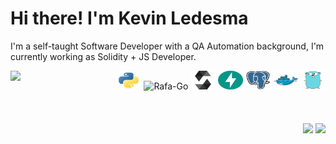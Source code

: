<div>
  <h1>Hi there! I'm Kevin Ledesma</h1>
  <p>I'm a self-taught Software Developer with a QA Automation background, I'm currently working as Solidity + JS Developer.</p>
  <img align="left" src="https://github-readme-stats.vercel.app/api/top-langs/?username=QU3B1M&theme=dracula&include_all_commits=true&count_private=true&layout=compact"/>
  
</div>

<div align="right"> 
  <img alt="Rafa-Py" height="30" width="40" src="https://raw.githubusercontent.com/devicons/devicon/master/icons/python/python-original.svg">
  <img alt="Rafa-Go" height="30" width="40" src="https://cdn.worldvectorlogo.com/logos/ethereum-eth.svg">
  <img alt="Rafa-Sol" height="30" width="40" src="https://raw.githubusercontent.com/devicons/devicon/master/icons/solidity/solidity-original.svg">
  <img alt="Rafa-FastAPI" height="30" width="40" src="https://raw.githubusercontent.com/devicons/devicon/master/icons/fastapi/fastapi-original.svg">
  <img alt="Rafa-PSQL" height="30" width="40" src="https://raw.githubusercontent.com/devicons/devicon/master/icons/postgresql/postgresql-original.svg">
  <img alt="Rafa-Docker" height="30" width="40" src="https://raw.githubusercontent.com/devicons/devicon/master/icons/docker/docker-original.svg">
  <img alt="Rafa-Go" height="30" width="40" src="https://raw.githubusercontent.com/devicons/devicon/master/icons/go/go-original.svg">
</div> 
<br/> 
<br/>
<div align="right">  
  <br/>
  <a href = "mailto:kevinledesmam95@gmail.com"><img src="https://img.shields.io/badge/-Gmail-%23333?style=for-the-badge&logo=gmail&logoColor=white" target="_blank"></a>
  <a href="https://www.linkedin.com/in/ledesma-kevin/" target="_blank"><img src="https://img.shields.io/badge/-LinkedIn-%230077B5?style=for-the-badge&logo=linkedin&logoColor=white" target="_blank"></a> 
 
</div>


<!--
**QU3B1M/QU3B1M** is a ✨ _special_ ✨ repository because its `README.md` (this file) appears on your GitHub profile.

Here are some ideas to get you started:

- 🔭 I’m currently working on ...
- 🌱 I’m currently learning ...
- 👯 I’m looking to collaborate on ...
- 🤔 I’m looking for help with ...
- 💬 Ask me about ...
- 📫 How to reach me: ...
- 😄 Pronouns: ...
- ⚡ Fun fact: ...
-->
